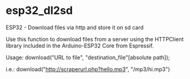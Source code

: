 # esp32_dl2sd
ESP32 - Download files via http and store it on sd card 

Use this function to download files from a server using the HTTPClient library included in the Arduino-ESP32 Core from Espressif.

Usage: download("URL to file", "destination_file"[absolute path]);

i.e.: download("http://scraperurl.php?hello.mp3", "/mp3/hi.mp3")
